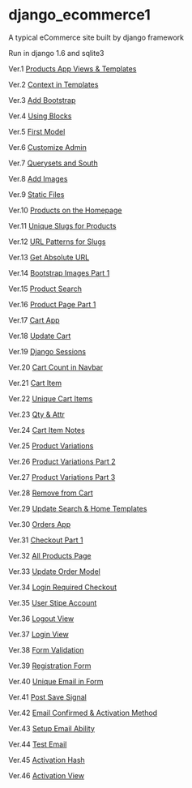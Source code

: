 django_ecommerce1
=================

A typical eCommerce site built by django framework

Run in django 1.6 and sqlite3

Ver.1	[Products App Views & Templates](../../tree/b66ce5397ecd8894d2d69c444d179a50defb8018)

Ver.2	[Context in Templates](../../tree/14b3a6759a3529d7c58ed2046e5b4701d1633ac4)

Ver.3	[Add Bootstrap](../../tree/b6d7bddf7ab6d36b39220eb153f139b1c75a54d8)

Ver.4	[Using Blocks](../../tree/13b84fc7783a182d83a9b3fc55fc37a178b22a5f)

Ver.5	[First Model](../../tree/a369599b18cb54e1bd6d8330b57d792c7934dbbc)

Ver.6	[Customize Admin](../../tree/5d941313a0d00a5ea8f86828d9f6b075f1dd6bec)

Ver.7	[Querysets and South](../../tree/70f35f61ae3882705583ffa4a085afe6fc0a7881)

Ver.8	[Add Images](../../tree/0b98ff76365925b64c662c15e3e8043596d52351)

Ver.9	[Static Files](../../tree/aaa65cca3af6dc8d9cab34b9e6f5d79caf1651de)

Ver.10	[Products on the Homepage](../../tree/8f2c6710eea8aefb94b4e65a9c0961148ebf3d11)

Ver.11	[Unique Slugs for Products](../../tree/3089e202f8384a63562140c8ce954f4fa84ae44e)

Ver.12	[URL Patterns for Slugs](../../tree/c4f7608313b2dff4ebfa3c20f5baeaaba8cf11a0)

Ver.13	[Get Absolute URL](../../tree/04c226db39ddaad15041eef778dc4a055d048db6)

Ver.14	[Bootstrap Images Part 1](../../tree/2258c0a4a56ad5b6b11eb2ea94839c9aea60512f)

Ver.15	[Product Search](../../tree/852d2e3fc77cdf16cfce43644bd97e4bd07edfb2)

Ver.16	[Product Page Part 1](../../tree/ea2fb39d0651b183350db7e7a65a3750c8ec68c6)

Ver.17	[Cart App](../../tree/4d26b4569f9eed43dd81f6fca63dcd07540b0ef5)

Ver.18	[Update Cart](../../tree/9be3e72be7cec56dde0f794428082c496cb2d53b)

Ver.19	[Django Sessions](../../tree/2d081245747f786791c7db42a1049050552d4595)

Ver.20	[Cart Count in Navbar](../../tree/1dbaaa25a789ba306aedeff7f8fccfc3481d10da)

Ver.21	[Cart Item](../../tree/ffa376680bd76e260c5a36fbd85c6ab03214eabb)

Ver.22	[Unique Cart Items](../../tree/c260f56e2808f2cf58ac3866abfbe2b57b5b1c04)

Ver.23	[Qty & Attr](../../tree/3a3badf04b6e89a85c3cbb26e6ab2c4c079162be)

Ver.24	[Cart Item Notes](../../tree/a97357950676f399fda6afef04884ee377b6267e)

Ver.25	[Product Variations](../../tree/b9934d3522b5262ffb9eb0a2a35aa82689dbeb96)

Ver.26	[Product Variations Part 2](../../tree/b735488a1ee6cac491a2d5863e0811661cf69268)

Ver.27	[Product Variations Part 3](../../tree/52eb4e488440b4ac9388a4a62c915eae22c1f352)

Ver.28	[Remove from Cart](../../tree/0a3d24c98307e3248c084c8fa7deac06080413f0)

Ver.29	[Update Search & Home Templates](../../tree/b81087ef24166a0f6675dc5dc3b87e80431fd0ad)

Ver.30	[Orders App](../../tree/03a462184511305168586267025abdf2c55f6f6b)

Ver.31	[Checkout Part 1](../../tree/d6b10dec6da295dafedd2f67519ed76fea3e100e)

Ver.32	[All Products Page](../../tree/283ca6edeb7e342e0f91fab21815ef7a21682ed3)

Ver.33	[Update Order Model](../../tree/322332c94dd15fe55dec8ae5d993b23ab94399e7)

Ver.34	[Login Required Checkout](../../tree/042c2c789c4df2dbe62ff59cd87448f5114f500d)

Ver.35	[User Stipe Account](../../tree/8da3919d38cde56664178bf7fc6bce30ab2d2e3d)

Ver.36	[Logout View](../../tree/3f7279ac24875b53873eac5febf02d8ca18717e6)

Ver.37	[Login View](../../tree/a1a5c7482d2e6b54bba8c4bc9b9be964a556be89)

Ver.38	[Form Validation](../../tree/ae39a89d96252163ec12fad664ff252a59a6ec52)

Ver.39	[Registration Form](../../tree/6860bc31ed27e4f35bdb000eeec069bc3f3ad8a7)

Ver.40	[Unique Email in Form](../../tree/3890d576fd7b019f18eedc79a055560c8f123233)

Ver.41	[Post Save Signal](../../tree/0211cfca8a2d23f5529e71573571a215ff5896bc)

Ver.42	[Email Confirmed & Activation Method](../../tree/5f57bcc8ffdd49d224dfcf60820f944b4fd8a9d3)

Ver.43	[Setup Email Ability](../../tree/23e047c5250edfab5cd881472838512c625c9ad9)

Ver.44	[Test Email](../../tree/ba83161abff305b88bbfe94cbf90828f3b5ca34d)

Ver.45	[Activation Hash](../../tree/0af14e7e0406517cd3a2b1d226b932711e3514ea)

Ver.46	[Activation View](../../tree/68985d15b1c663fc63e942672078c38c2bc1c7fe)
